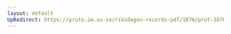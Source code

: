 ```yaml
---
layout: default
UpRedirect: https://pruto.im.uu.se/riksdagen-records-pdf/1876/prot-1876--fk--028/prot-1876--fk--028_031.pdf
---
```

